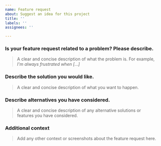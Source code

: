 ```yaml
---
name: Feature request
about: Suggest an idea for this project
title: ''
labels: ''
assignees: ''

---
```


### Is your feature request related to a problem? Please describe.
> A clear and concise description of what the problem is. For example, *I'm always frustrated when [...]*

### Describe the solution you would like.
> A clear and concise description of what you want to happen.

### Describe alternatives you have considered.
> A clear and concise description of any alternative solutions or features you have considered.

### Additional context
> Add any other context or screenshots about the feature request here.
